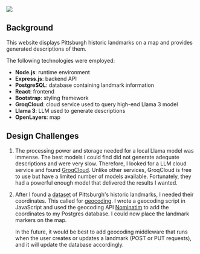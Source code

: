 ![](https://i.imgur.com/QxYmkm4.gif)
## Background
This website displays Pittsburgh historic landmarks on a map and provides generated descriptions of them.

The following technologies were employed:
- **Node.js**: runtime environment
- **Express.js**: backend API
- **PostgreSQL**: database containing landmark information
- **React**: frontend
- **Bootstrap**: styling framework
- **GroqCloud**: cloud service used to query high-end Llama 3 model
- **Llama 3**: LLM used to generate descriptions
- **OpenLayers**: map

## Design Challenges
1) The processing power and storage needed for a local Llama model was immense. The best models I could find did not generate adequate descriptions and were very slow. Therefore, I looked for a LLM cloud service and found [GroqCloud](https://groq.com/groqcloud/). Unlike other services, GroqCloud is free to use but have a limited number of models available. Fortunately, they had a powerful enough model that delivered the results I wanted.
2) After I found a [dataset](https://catalog.data.gov/dataset/city-designated-individual-historic-sites) of Pittsburgh's historic landmarks, I needed their coordinates. This called for [geocoding](https://en.wikipedia.org/wiki/Address_geocoding). I wrote a geocoding script in JavaScript and used the geocoding API [Nominatim](https://nominatim.org/) to add the coordinates to my Postgres database. I could now place the landmark markers on the map.

	In the future, it would be best to add geocoding middleware that runs when the user creates or updates a landmark (POST or PUT requests), and it will update the database accordingly.